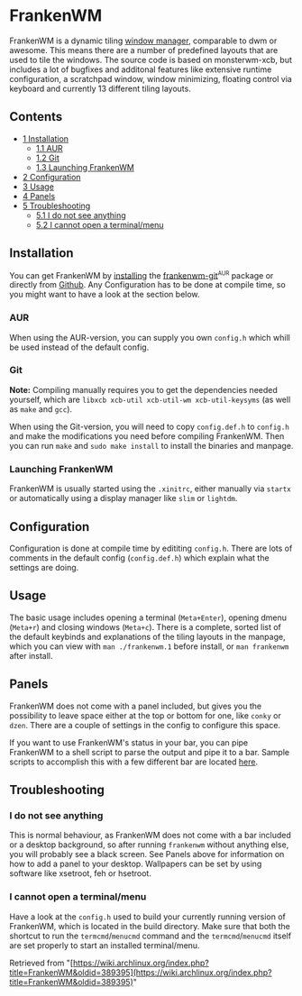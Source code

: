 # FrankenWM

FrankenWM is a dynamic tiling [window manager](/index.php/Window_manager "Window manager"), comparable to dwm or awesome. This means there are a number of predefined layouts that are used to tile the windows. The source code is based on monsterwm-xcb, but includes a lot of bugfixes and additonal features like extensive runtime configuration, a scratchpad window, window minimizing, floating control via keyboard and currently 13 different tiling layouts.

## Contents

*   [1 Installation](#Installation)
    *   [1.1 AUR](#AUR)
    *   [1.2 Git](#Git)
    *   [1.3 Launching FrankenWM](#Launching_FrankenWM)
*   [2 Configuration](#Configuration)
*   [3 Usage](#Usage)
*   [4 Panels](#Panels)
*   [5 Troubleshooting](#Troubleshooting)
    *   [5.1 I do not see anything](#I_do_not_see_anything)
    *   [5.2 I cannot open a terminal/menu](#I_cannot_open_a_terminal.2Fmenu)

## Installation

You can get FrankenWM by [installing](/index.php/Installing "Installing") the [frankenwm-git](https://aur.archlinux.org/packages/frankenwm-git/)<sup><small>AUR</small></sup> package or directly from [Github](https://github.com/sulami/FrankenWM). Any Configuration has to be done at compile time, so you might want to have a look at the section below.

### AUR

When using the AUR-version, you can supply you own `config.h` which whill be used instead of the default config.

### Git

**Note:** Compiling manually requires you to get the dependencies needed yourself, which are `libxcb xcb-util xcb-util-wm xcb-util-keysyms` (as well as `make` and `gcc`).

When using the Git-version, you will need to copy `config.def.h` to `config.h` and make the modifications you need before compiling FrankenWM. Then you can run `make` and `sudo make install` to install the binaries and manpage.

### Launching FrankenWM

FrankenWM is usually started using the `.xinitrc`, either manually via `startx` or automatically using a display manager like `slim` or `lightdm`.

## Configuration

Configuration is done at compile time by edititing `config.h`. There are lots of comments in the default config (`config.def.h`) which explain what the settings are doing.

## Usage

The basic usage includes opening a terminal (`Meta+Enter`), opening dmenu (`Meta+r`) and closing windows (`Meta+c`). There is a complete, sorted list of the default keybinds and explanations of the tiling layouts in the manpage, which you can view with `man ./frankenwm.1` before install, or `man frankenwm` after install.

## Panels

FrankenWM does not come with a panel included, but gives you the possibility to leave space either at the top or bottom for one, like `conky` or `dzen`. There are a couple of settings in the config to configure this space.

If you want to use FrankenWM's status in your bar, you can pipe FrankenWM to a shell script to parse the output and pipe it to a bar. Sample scripts to accomplish this with a few different bar are located [here](https://gist.github.com/sulami/d6a53179d6d7479e0709).

## Troubleshooting

### I do not see anything

This is normal behaviour, as FrankenWM does not come with a bar included or a desktop background, so after running `frankenwm` without anything else, you will probably see a black screen. See Panels above for information on how to add a panel to your desktop. Wallpapers can be set by using software like xsetroot, feh or hsetroot.

### I cannot open a terminal/menu

Have a look at the `config.h` used to build your currently running version of FrankenWM, which is located in the build directory. Make sure that both the shortcut to run the `termcmd`/`menucmd` command and the `termcmd`/`menucmd` itself are set properly to start an installed terminal/menu.

Retrieved from "[https://wiki.archlinux.org/index.php?title=FrankenWM&oldid=389395](https://wiki.archlinux.org/index.php?title=FrankenWM&oldid=389395)"